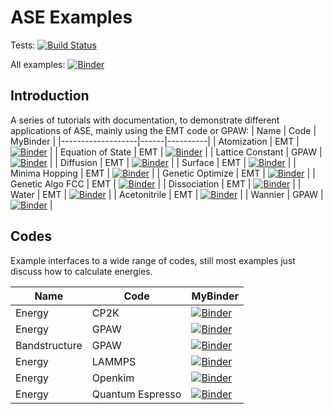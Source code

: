 # ASE Examples
Tests: 
[![Build Status](https://travis-ci.com/jan-janssen/ase-examples.svg?branch=master)](https://travis-ci.com/jan-janssen/ase-examples)

All examples: 
[![Binder](https://mybinder.org/badge_logo.svg)](https://mybinder.org/v2/gh/jan-janssen/ase-examples/master)

## Introduction
A series of tutorials with documentation, to demonstrate different applications of ASE, mainly using the EMT code or GPAW:
| Name              | Code | MyBinder |
|-------------------|------|----------|
| Atomization       | EMT  | [![Binder](https://mybinder.org/badge_logo.svg)](https://mybinder.org/v2/gh/jan-janssen/ase-examples/master?filepath=01atomization.ipynb) |
| Equation of State | EMT  | [![Binder](https://mybinder.org/badge_logo.svg)](https://mybinder.org/v2/gh/jan-janssen/ase-examples/master?filepath=02eos.ipynb) |
| Lattice Constant  | GPAW | [![Binder](https://mybinder.org/badge_logo.svg)](https://mybinder.org/v2/gh/jan-janssen/ase-examples/master?filepath=03lattice_constant.ipynb) |
| Diffusion         | EMT  | [![Binder](https://mybinder.org/badge_logo.svg)](https://mybinder.org/v2/gh/jan-janssen/ase-examples/master?filepath=04diffusion.ipynb) |
| Surface           | EMT  | [![Binder](https://mybinder.org/badge_logo.svg)](https://mybinder.org/v2/gh/jan-janssen/ase-examples/master?filepath=05surface.ipynb) | 
| Minima Hopping    | EMT  | [![Binder](https://mybinder.org/badge_logo.svg)](https://mybinder.org/v2/gh/jan-janssen/ase-examples/master?filepath=06minimahopping.ipynb) |
| Genetic Optimize  | EMT  | [![Binder](https://mybinder.org/badge_logo.svg)](https://mybinder.org/v2/gh/jan-janssen/ase-examples/master?filepath=gaoptimize.ipynb) |
| Genetic Algo FCC  | EMT  | [![Binder](https://mybinder.org/badge_logo.svg)](https://mybinder.org/v2/gh/jan-janssen/ase-examples/master?filepath=08gafccalloys.ipynb) | 
| Dissociation      | EMT  | [![Binder](https://mybinder.org/badge_logo.svg)](https://mybinder.org/v2/gh/jan-janssen/ase-examples/master?filepath=09dissociation.ipynb) |
| Water             | EMT  | [![Binder](https://mybinder.org/badge_logo.svg)](https://mybinder.org/v2/gh/jan-janssen/ase-examples/master?filepath=10tipnpequil.ipynb) | 
| Acetonitrile      | EMT  | [![Binder](https://mybinder.org/badge_logo.svg)](https://mybinder.org/v2/gh/jan-janssen/ase-examples/master?filepath=11acnequil.ipynb) | 
| Wannier           | GPAW | [![Binder](https://mybinder.org/badge_logo.svg)](https://mybinder.org/v2/gh/jan-janssen/ase-examples/master?filepath=12wannier.ipynb) |

## Codes
Example interfaces to a wide range of codes, still most examples just discuss how to calculate energies. 

| Name          | Code             | MyBinder |
|---------------|------------------|----------|
| Energy        | CP2K             | [![Binder](https://mybinder.org/badge_logo.svg)](https://mybinder.org/v2/gh/jan-janssen/ase-examples/master?filepath=20cp2k.ipynb) |
| Energy        | GPAW             | [![Binder](https://mybinder.org/badge_logo.svg)](https://mybinder.org/v2/gh/jan-janssen/ase-examples/master?filepath=21gpawenergy.ipynb) |
| Bandstructure | GPAW             | [![Binder](https://mybinder.org/badge_logo.svg)](https://mybinder.org/v2/gh/jan-janssen/ase-examples/master?filepath=22gpawbandstructure.ipynb) | 
| Energy        | LAMMPS           | [![Binder](https://mybinder.org/badge_logo.svg)](https://mybinder.org/v2/gh/jan-janssen/ase-examples/master?filepath=23lammps.ipynb) |
| Energy        | Openkim          | [![Binder](https://mybinder.org/badge_logo.svg)](https://mybinder.org/v2/gh/jan-janssen/ase-examples/master?filepath=24openkim.ipynb) |
| Energy        | Quantum Espresso | [![Binder](https://mybinder.org/badge_logo.svg)](https://mybinder.org/v2/gh/jan-janssen/ase-examples/master?filepath=25quantumespresso.ipynb) |
